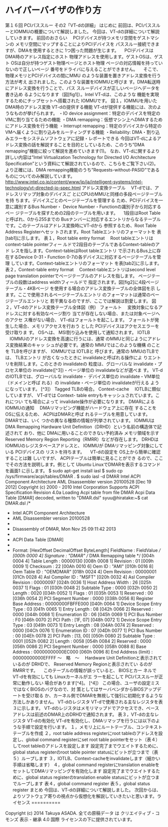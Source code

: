 # ハイパーバイザの作り方
第１６回 PCIパススルー その2「VT-dの詳細」
はじめに
前回は、PCIパススルーとIOMMUの概要について解説しました。
今回は、VT-dの詳細について解説していきます。
前回のおさらい
　PCIデバイスが持つメモリ空間をゲストマシンの
メモリ空間にマップすることによりPCIデバイスを
パススルー接続できますが、DMAを使用するときに 
1つ困った問題が生じます。
　PCIデバイスはDMA時のアドレス指定にホスト
物理アドレスを使用します。ゲストOSは、ゲスト 
OSは自分が持つゲスト物理ページとホスト物理
ページの対応情報を持っていないので正しいページ
番号をドライバに与えることができません。
　そこで、物理メモリとPCIデバイスの間にMMU
のような装置を置きアドレス変換を行う方法が考え
出されました。このような装置をIOMMUと呼びま
す。DMA転送時にアドレス変換を行うことで、パス
スルーデバイスが正しいページへデータを書き込め
るようになります（図[fig1]）。Intel VT-dは、このような
機能を実現するためにチップセットへ搭載された 
IOMMUです。
図１，IOMMUを用いたDMA時のアドレス変換
VT-dの提供する機能
VT-dが提供する機能には、次のようなものが挙げられます。
・IO device assignment：特定のデバイスを特定のVMに割り当てるための機能
・DMA remapping：仮想マシン上へDMAするためにアドレス変換を行う機能
・Interrupt remapping：特定のデバイスから特定のVMへ届くように割り込みをルーティングする機能
・Reliability: DMA・割り込みエラーをシステムソフトウェアに記録・レポートできる
今回はVT-dによるアドレス変換の話を解説することを目的としているため、このうち”DMA remapping”機能に絞って解説を進めていきます(1)。
なお、VT-dに関するより詳しい内容は”Intel Virtualization Technology for Directed I/O Architecture Specification”という資料にて解説されているので、こちらをご覧下さい(2)。
より正確には、DMA remapping機能のうち”Requests-without-PASID”であるものについてのみ解説しています。
http://www.intel.co.jp/content/www/jp/ja/intelligent-systems/intel-technology/vt-directed-io-spec.html
アドレス変換テーブル
　VT-dでは、アドレスリマップ対象のデバイスご
とにCPUのMMUと同様の多段ページテーブルを持
ちます。デバイスごとのページテーブルを管理する
ため、PCIデバイスを一意に識別するBus Number・
Device Number・Functionの識別子から対応するペー
ジテーブルを探すための2段のテーブルを用います。
　1段目はRoot Tableと呼ばれ、0から255までの
Busナンバーに対応するエントリからなるテーブル
です。このテーブルはアドレス変換時にVT-dから
参照するため、Root Table Address Registerへセッ
トされます。Root Tableエントリのフォーマットを
表[tab1]に示します。
表１，Root table entry format
　Root tableエントリはcontext-table pointerフィー
ルドで2段目のテーブルであるContext-tableのアド
レスを指します。Context-tableはRoot tableエントリ
で示されるBus上に存在するDevice 0-31・Function 
0-7の各デバイスに対応するページテーブルを管理
しています。Context-tableエントリのフォーマット
を表[tab2]に示します。
表２，Context-table entry format
　Context-tableエントリはsecond level page translation 
pointerでページテーブルのアドレスを指します。
ページテーブルの段数はaddress widthフィールドで
指定されます。図[fig2]に4段ページテーブル・4KBページ
を使用する場合のアドレス変換テーブルの全体図を示
します。ここで使用されるページテーブルエントリ
のフォーマットは通常のページテーブルエントリと
若干異なるのですが、ここでは解説は割愛します。
図２，VT-dのアドレス変換テーブル全体図（例）
フォールト
　変換対象になるアドレスに対する有効なページ割り
当てが存在しない場合、または対象ページへのアクセ
ス権がない場合、 
VT-dはフォールトを起こします。
フォールトが発生した場合、メモリアクセスを行おう
とした 
PCIデバイスはアクセスエラーを受け取りま
す。 
OSへは、 
MSI割り込みを使用して通知されます。 
IOTLB
　IOMMUのアドレス変換を高速に行うには、通常
のMMUと同じようにアドレス変換結果のキャッ
シュが必要です。通常の 
MMUではこのような機構
のことを 
TLBを呼びますが、 
IOMMUでは 
IOTLBと
呼びます。通常の 
MMUのTLBでは、 
TLBエントリ
が古くなったときに 
invalidateと呼ばれる操作によ
りエントリを削除します。このときの 
invalidateの
粒度は、グローバルな 
invalidate・プロセス単位の 
invalidate([^3])・ページ単位の 
invalidateなどが選べま
す。 
VT-dのIOTLBでは、グローバルな 
invalidate・
デバイス単位の 
invalidate・VM単位（ドメインと呼ば
れる）の 
invalidate・ページ単位の 
invalidateが行える
ようになっています。 
[^3]） Tagged TLBの場合。
Context-cache
　IOTLBに類似していますが、 
VT-dでは 
Context-
table entryもキャッシュされています。これについ
ても場合によって 
invalidate操作が必要になります。
DMARによるIOMMUの通知
　DMAリマッピング機能がハードウェア上に存在
することを 
OSに伝えるため、 
ACPIはDMARと呼ば
れるテーブルを用意しています。 
DMARでは、いく
つかの異なる種類の情報が列挙されています。 
IOMMUは 
DMA Remapping Hardware Unit 
Definition（DRHD）という名前の構造体で記述されて
おり、他に 
DMAに用いることのできない予約済み
メモリ領域を示す 
Reserved Memory Region Reporting（RMRR）などが存在します。 
DRHDは 
IOMMUのレジスタベースアドレスと、 
IOMMUが 
DMAリマッピング対象にしている 
PCIデバイスの
リストを持ちます。
　VT-dの設定を 
OS上から簡単に確認することは難
しいですが、 
ACPIテーブルは簡単に見ることができ
るので、ここでその方法を説明します。例として 
Ubuntu LinuxでDMARを表示するコマンドを画面1
に示します。
$ sudo apt-get install iasl
$ sudo cp /sys/firmware/acpi/tables/DMAR .
$ sudo iasl -d DMAR
Intel ACPI Component Architecture
AML Disassembler version 20100528 [Dec 19 2012]
Copyright (c) 2000 - 2010 Intel Corporation
Supports ACPI Specification Revision 4.0a
Loading Acpi table from file DMAR
Acpi Data Table [DMAR] decoded, written to "DMAR.dsl"
syuu@hiratake:~$ cat DMAR.dsl
/*
* Intel ACPI Component Architecture
* AML Disassembler version 20100528
*
* Disassembly of DMAR, Mon Nov 25 09:11:42 2013
*
* ACPI Data Table [DMAR]
*
* Format: [HexOffset DecimalOffset ByteLength]  FieldName : FieldValue
*/
[000h 0000  4]                    Signature : "DMAR"    /* DMA Remapping table */
[004h 0004  4]                 Table Length : 00000130
[008h 0008  1]                     Revision : 01
[009h 0009  1]                     Checksum : 22
[00Ah 0010  6]                       Oem ID : "AMI"
[010h 0016  8]                 Oem Table ID : "OEMDMAR"
[018h 0024  4]                 Oem Revision : 00000001
[01Ch 0028  4]              Asl Compiler ID : "MSFT"
[020h 0032  4]        Asl Compiler Revision : 00000097
[024h 0036  1]           Host Address Width : 26
[025h 0037  1]                        Flags : 01
[030h 0048  2]                Subtable Type : 0000 <Hardware Unit Definition>
[032h 0050  2]                       Length : 0020
[034h 0052  1]                        Flags : 01
[035h 0053  1]                     Reserved : 00
[036h 0054  2]           PCI Segment Number : 0000
[038h 0056  8]        Register Base Address : 00000000FBFFE000
[040h 0064  1]      Device Scope Entry Type : 03
[041h 0065  1]                 Entry Length : 08
[042h 0066  2]                     Reserved : 0000
[044h 0068  1]               Enumeration ID : 06
[045h 0069  1]               PCI Bus Number : F0
[046h 0070  2]                     PCI Path : [1F, 07]
[048h 0072  1]      Device Scope Entry Type : 03
[049h 0073  1]                 Entry Length : 08
[04Ah 0074  2]                     Reserved : 0000
[04Ch 0076  1]               Enumeration ID : 07
[04Dh 0077  1]               PCI Bus Number : 00
[04Eh 0078  2]                     PCI Path : [13, 00]
[050h 0080  2]                Subtable Type : 0001 <Reserved Memory Region>
[052h 0082  2]                       Length : 0058
[054h 0084  2]                     Reserved : 0000
[056h 0086  2]           PCI Segment Number : 0000
[058h 0088  8]                 Base Address : 00000000000EC000
[060h 0096  8]          End Address (limit) : 00000000000EFFFF
〜　略　〜
　Hardware Unit Definitionと表示されているのが 
DRHDで、 
Reserved Memory Regionと表示されてい
るのが 
RMRRです。
　このテーブルの情報が誤っていると、 
BIOSとカー
ネルで 
VT-dを有効にしても 
Linuxカーネルがエ
ラーを起こして 
PCIパススルーが正常に動作しない
場合があります[^4]。 
[^4]） この場合、ユーザの設定ミスではなくBIOSのバグなので、対
策としてはサーバベンダからBIOSアップデートを受け取る
か、カーネル側でDMARを無視して強引に初期化するような
方法しかありません。
VT-dのレジスタ
VT-dで使用される主なレジスタを表３に示します。
VT-dのレジスタはメモリマップドでアクセスでき、ベースアドレスは前述のDMAR上のDRHDで通知されます。
表３，VT-dの主なレジスタ
VT-dの有効化
VT-dを有効化し、DMAリマップを行うには以下のような手順で設定を行います。
１，メモリ上にルートテーブル、コンテキストテーブルを作成
２，root table address registerにroot tableのアドレスを設定し、global command registerにset root table pointerをセット（表４）してroot tableのアドレスを設定します 設定完了までウエイトするために、global status registerのroot table pointer statusにビットが立つまで（表５）ループします
３，IOTLB、Context-cacheをinvalidateします（細かい手順は省略します）
４，global command registerにtranslation enableをセットしてDMAリマッピングを有効化します 設定完了までウエイトするために、global status registerのtranslation enable statusにビットが立つまでループします
表４，global command register
表５，global status register
まとめ
今回は、VT-dの詳細について解説しました。
次回からは、よりソフトウェア寄りの視点から仮想化を解説していきたいと思います。ライセンス
==========

Copyright (c) 2014 Takuya ASADA. 全ての原稿データ は
クリエイティブ・コモンズ 表示 - 継承 4.0 国際
ライセンスの下に提供されています。
